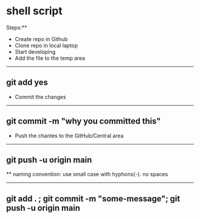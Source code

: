 # shell script

Steps:**

* Create repo in Github
* Clone repo in local laptop
* Start developing
* Add the file to the temp area
-------------
git add <file-name> yes
---------------

* Commit the changes
---
git commit -m "why you committed this"
---
* Push the chantes to the GitHub/Central area

---
git push -u origin main
---

** naming convention: use small case with hyphons(-). no spaces

---
git add . ; git commit -m "some-message"; git push -u origin main
---